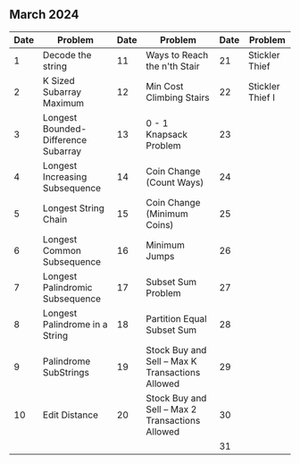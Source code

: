 ## March 2024

| Date | Problem                             | Date | Problem                                         | Date | Problem          |
| ---- | ----------------------------------- | ---- | ----------------------------------------------- | ---- | ---------------- |
| 1    | Decode the string                   | 11   | Ways to Reach the n'th Stair                    | 21   | Stickler Thief   |
| 2    | K Sized Subarray Maximum            | 12   | Min Cost Climbing Stairs                        | 22   | Stickler Thief I |
| 3    | Longest Bounded-Difference Subarray | 13   | 0 - 1 Knapsack Problem                          | 23   |                  |
| 4    | Longest Increasing Subsequence      | 14   | Coin Change (Count Ways)                        | 24   |                  |
| 5    | Longest String Chain                | 15   | Coin Change (Minimum Coins)                     | 25   |                  |
| 6    | Longest Common Subsequence          | 16   | Minimum Jumps                                   | 26   |                  |
| 7    | Longest Palindromic Subsequence     | 17   | Subset Sum Problem                              | 27   |                  |
| 8    | Longest Palindrome in a String      | 18   | Partition Equal Subset Sum                      | 28   |                  |
| 9    | Palindrome SubStrings               | 19   | Stock Buy and Sell – Max K Transactions Allowed | 29   |                  |
| 10   | Edit Distance                       | 20   | Stock Buy and Sell – Max 2 Transactions Allowed | 30   |                  |
|      |                                     |      |                                                 | 31   |                  |
